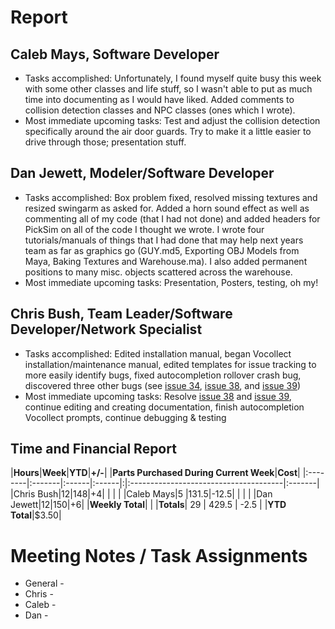 # Report #

## Caleb Mays, Software Developer ##

  * Tasks accomplished: Unfortunately, I found myself quite busy this week with some other classes and life stuff, so I wasn't able to put as much time into documenting as I would have liked. Added comments to collision detection classes and NPC classes (ones which I wrote).
  * Most immediate upcoming tasks: Test and adjust the collision detection specifically around the air door guards. Try to make it a little easier to drive through those; presentation stuff.


## Dan Jewett, Modeler/Software Developer ##

  * Tasks accomplished:  Box problem fixed, resolved missing textures and resized swingarm as asked for.  Added a horn sound effect as well as commenting all of my code (that I had not done) and added headers for PickSim on all of the code I thought we wrote.  I wrote four tutorials/manuals of things that I had done that may help next years team as far as graphics go (GUY.md5, Exporting OBJ Models from Maya, Baking Textures and Warehouse.ma).  I also added permanent positions to many misc. objects scattered across the warehouse.
  * Most immediate upcoming tasks: Presentation, Posters, testing, oh my!


## Chris Bush, Team Leader/Software Developer/Network Specialist ##

  * Tasks accomplished: Edited installation manual, began Vocollect installation/maintenance manual, edited templates for issue tracking to more easily identify bugs, fixed autocompletion rollover crash bug, discovered three other bugs (see [issue 34](https://code.google.com/p/burriswarehouse/issues/detail?id=34), [issue 38](https://code.google.com/p/burriswarehouse/issues/detail?id=38), and [issue 39](https://code.google.com/p/burriswarehouse/issues/detail?id=39))
  * Most immediate upcoming tasks: Resolve [issue 38](https://code.google.com/p/burriswarehouse/issues/detail?id=38) and [issue 39](https://code.google.com/p/burriswarehouse/issues/detail?id=39), continue editing and creating documentation, finish autocompletion Vocollect prompts, continue debugging & testing

## Time and Financial Report ##

|**Hours**|**Week**|**YTD**|**+/-**| |**Parts Purchased During Current Week**|**Cost**|
|:--------|:-------|:------|:------|:|:--------------------------------------|:-------|
|Chris Bush|12|148|+4|  |  |  |
|Caleb Mays|5 |131.5|-12.5|  |  |  |
|Dan Jewett|12|150|+6|  |**Weekly Total**|  |
|**Totals**| 29 | 429.5 | -2.5 |  |**YTD Total**|$3.50|


# Meeting Notes / Task Assignments #

  * General -
  * Chris -
  * Caleb -
  * Dan -